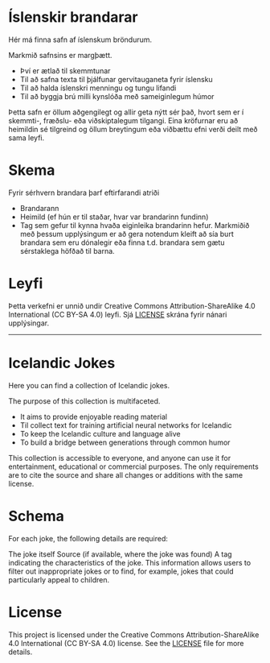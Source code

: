 # Íslenskir brandarar
Hér má finna safn af íslenskum bröndurum.

Markmið safnsins er margþætt.
- Því er ætlað til skemmtunar
- Til að safna texta til þjálfunar gervitauganeta fyrir íslensku
- Til að halda íslenskri menningu og tungu lifandi
- Til að byggja brú milli kynslóða með sameiginlegum húmor

Þetta safn er öllum aðgengilegt og allir geta nýtt sér það, hvort sem er í skemmti-, fræðslu- eða viðskiptalegum tilgangi. Eina kröfurnar eru að heimildin sé tilgreind og öllum breytingum eða viðbættu efni verði deilt með sama leyfi.

# Skema
Fyrir sérhvern brandara þarf eftirfarandi atriði
- Brandarann
- Heimild (ef hún er til staðar, hvar var brandarinn fundinn)
- Tag sem gefur til kynna hvaða eiginleika brandarinn hefur. Markmiðið með þessum upplýsingum er að gera notendum kleift að sía burt brandara sem eru dónalegir eða finna t.d. brandara sem gætu sérstaklega höfðað til barna.

# Leyfi
Þetta verkefni er unnið undir Creative Commons Attribution-ShareAlike 4.0 International (CC BY-SA 4.0) leyfi. Sjá [LICENSE](LICENSE) skrána fyrir nánari upplýsingar.

---

# Icelandic Jokes
Here you can find a collection of Icelandic jokes.

The purpose of this collection is multifaceted.
- It aims to provide enjoyable reading material
- Til collect text for training artificial neural networks for Icelandic
- To keep the Icelandic culture and language alive
- To build a bridge between generations through common humor

This collection is accessible to everyone, and anyone can use it for entertainment, educational or commercial purposes. The only requirements are to cite the source and share all changes or additions with the same license.

# Schema
For each joke, the following details are required:

The joke itself
Source (if available, where the joke was found)
A tag indicating the characteristics of the joke. This information allows users to filter out inappropriate jokes or to find, for example, jokes that could particularly appeal to children.

# License
This project is licensed under the Creative Commons Attribution-ShareAlike 4.0 International (CC BY-SA 4.0) license. See the [LICENSE](LICENSE) file for more details.
